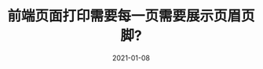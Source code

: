 ---
title: 前端页面打印需要每一页需要展示页眉页脚?
date: 2021-01-08
categories: CSS
tags: Html CSS
cover: https://images.pexels.com/photos/4621378/pexels-photo-4621378.jpeg?auto=compress&cs=tinysrgb&dpr=1&w=500
---
